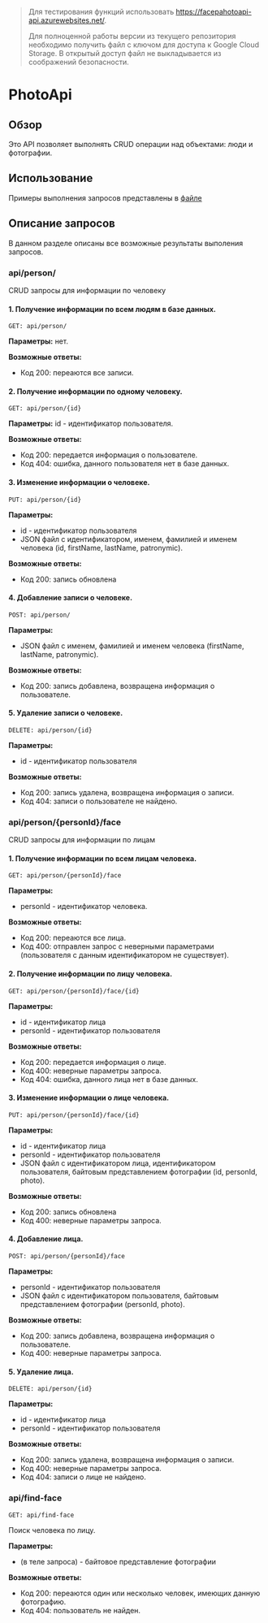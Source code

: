 > Для тестирования функций использовать https://facepahotoapi-api.azurewebsites.net/. 
>
> Для полноценной работы версии из текущего репозитория необходимо получить файл с ключом для доступа к Google Cloud Storage. В открытый доступ файл не выкладывается из соображений безопасности. 
# PhotoApi
## Обзор
Это API позволяет выполнять CRUD операции над объектами: люди и фотографии. 
## Использование
Примеры выполнения запросов представлены в [файле](https://github.com/GurovaAnya/PhotoApi/blob/master/PhotoApi.postman_collection.json)
## Описание запросов
В данном разделе описаны все возможные результаты выполения запросов.
### api/person/
CRUD запросы для информации по человеку
#### 1. Получение информации по всем людям в базе данных.
```
GET: api/person/
```

**Параметры:** нет.

**Возможные ответы:** 
- Код 200: переаются все записи.
#### 2. Получение информации по одному человеку.
```
GET: api/person/{id} 
```

**Параметры:** id - идентификатор пользователя.

**Возможные ответы:** 
- Код 200: передается информация о пользователе.
- Код 404: ошибка, данного пользователя нет в базе данных.
#### 3. Изменение информации о человеке.
```
PUT: api/person/{id}
```

**Параметры:** 
- id - идентификатор пользователя
- JSON файл с идентификатором, именем, фамилией и именем человека (id, firstName, lastName, patronymic).

**Возможные ответы:** 
- Код 200: запись обновлена
#### 4. Добавление записи о человеке.
```
POST: api/person/ 
```

**Параметры:** 
- JSON файл с именем, фамилией и именем человека (firstName, lastName, patronymic). 

**Возможные ответы:** 
- Код 200: запись добавлена, возвращена информация о пользователе.
#### 5. Удаление записи о человеке.
```
DELETE: api/person/{id}
```

**Параметры:** 
- id - идентификатор пользователя

**Возможные ответы:** 
- Код 200: запись удалена, возвращена информация о записи.
- Код 404: записи о пользователе не найдено.

### api/person/{personId}/face
CRUD запросы для информации по лицам

#### 1. Получение информации по всем лицам человека.
```
GET: api/person/{personId}/face 
```

**Параметры:** 
- personId - идентификатор человека.

**Возможные ответы:** 
- Код 200: переаются все лица.
- Код 400: отправлен запрос с неверными параметрами (пользователя с данным идентификатором не существует).

#### 2. Получение информации по лицу человека.
```
GET: api/person/{personId}/face/{id} 
```

**Параметры:**
- id - идентификатор лица
- personId - идентификатор пользователя

**Возможные ответы:** 
- Код 200: передается информация о лице.
- Код 400: неверные параметры запроса.
- Код 404: ошибка, данного лица нет в базе данных.

#### 3. Изменение информации о лице человека.
```
PUT: api/person/{personId}/face/{id}
```

**Параметры:** 
- id - идентификатор лица
- personId - идентификатор пользователя
- JSON файл с идентификатором лица, идентификатором пользователя, байтовым представлением фотографии (id, personId, photo).

**Возможные ответы:** 
- Код 200: запись обновлена
- Код 400: неверные параметры запроса.

#### 4. Добавление лица.
```
POST: api/person/{personId}/face 
```

**Параметры:**
- personId - идентификатор пользователя
- JSON файл с идентификатором пользователя, байтовым представлением фотографии (personId, photo).

**Возможные ответы:** 
- Код 200: запись добавлена, возвращена информация о пользователе.
- Код 400: неверные параметры запроса.

#### 5. Удаление лица.
```
DELETE: api/person/{id}
```

**Параметры:** 
- id - идентификатор лица
- personId - идентификатор пользователя

**Возможные ответы:** 
- Код 200: запись удалена, возвращена информация о записи.
- Код 400: неверные параметры запроса.
- Код 404: записи о лице не найдено.

### api/find-face
```
GET: api/find-face 
```
Поиск человека по лицу.

**Параметры:** 
- (в теле запроса) - байтовое представление фотографии

**Возможные ответы:** 
- Код 200: переаются один или несколько человек, имеющих данную фотографию.
- Код 404: пользователь не найден.

